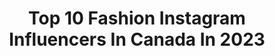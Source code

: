 ---
title: Top 10 Fashion Instagram Influencers In Canada In 2023
description: >-
  Find top fashion Instagram influencers in Canada in 2023. Most popular hashtags: #explorepage #explore #ootd.
platform: Instagram
hits: 555
text_top: Discover the most popular Instagram influencers on inBeat.
text_bottom: Our database holds 555 Instagram influencers like this in Canada for you to work with.
profiles:
  - username: "virginiepilotte"
    fullname: >-
      VIRGINIE
    bio: >-
      mama de Thomas 🤍 ( & Mico 🐶 ) lifestyle, fashion, home decor québec, canada ✉️ viirg03@hotmail.ca ♡ partenaire @charlotteetcharlie
    location: "Canada"
    followers: 32541
    engagement: 593
    commentsToLikes: 0.059708
    id: ck55ppopob3mx0i11k0dp0cdv
    verified: false
    hashtags: "#sunsets, #sunset, #bikinis, #bikinigirl"
  - username: "mommas_gang"
    fullname: >-
      SAMMY
    bio: >-
      Momma x5 Motherhood | Autism Mom x2 | Lifestyle | Fashion Inquiries: sammybarcelos@icloud.com
    location: "Canada"
    followers: 30491
    engagement: 1265
    commentsToLikes: 0.020403
    id: ck5zijlgfftz90i14vjkufxsl
    verified: false
    hashtags: "#shoppingdate, #catlover, #familyof7, #twinning"
  - username: "ariloufournier"
    fullname: >-
      Ari Fournier
    bio: >-
      🦋🧚🏼‍♀️ @imgmodels @premiermodels Lorraine.Osp-Antonetti@img.com founder @fashion4humanity
    location: "Canada"
    followers: 260457
    engagement: 1114
    commentsToLikes: 0.016794
    id: ck0w16da2hrqn0i19cq2bt5i4
    verified: false
    hashtags: "#rlcaliforniadreaming"
  - username: "hh.hager"
    fullname: >-
      Hager Hanawy | Toronto creator
    bio: >-
      Fashion / Makeup & lifestyle 💌 hagerhanawy@outlook.com 💌 hager@levenagency.co Tiktok: hagerhanawy (155k+)
    location: "Canada"
    followers: 37108
    engagement: 777
    commentsToLikes: 0.008507
    id: cl13ex4h0z55j0i23b9m02d4x
    verified: false
    hashtags: "#fashionblogger, #explorepage, #pinterest, #torontoblogger"
  - username: "taliana.noronha"
    fullname: >-
      𝔗𝔞𝔩𝔦𝔞𝔫𝔞 💿
    bio: >-
      🇧🇷 fashion&dance @flip.officiall @dmnation_official @cirquedusoleil @agt @revolutiontva @nbcworldofdance
    location: "Canada"
    followers: 9760
    engagement: 373
    commentsToLikes: 0.016531
    id: cl12gwcjay62r0i23q6p8h0pp
    verified: false
    hashtags: "#quebec, #quebeccity, #dancevideo, #reels"
  - username: "william_iwokiri"
    fullname: >-
      GW
    bio: >-
      🇳🇬 ♡ Illustrator • Bioengineer ♡ Aspiring fashion designer ♡ Commissions: OPEN ✉ giw.inquiries@gmail.com Shop Wallpapers ↓
    location: "Canada"
    followers: 8588
    engagement: 3722
    commentsToLikes: 0.047553
    id: ck5zr3nixvu2g0i14a0qnegdy
    verified: false
    hashtags: "#swipeleft, #illustration, #blackownedbusiness, #fashionillustration"
  - username: "saralevs"
    fullname: >-
      SARA LEVITT
    bio: >-
      montreal fashion | lifestyle | home eCommerce manager @noizeoriginal
    location: "Canada"
    followers: 5963
    engagement: 295
    commentsToLikes: 0.075173
    id: ckaoszed3towd0i78ukl5z3y1
    verified: false
    hashtags: "#lacucina"
  - username: "choudhurydib"
    fullname: >-
      Dibya | Fashion && Lifestyle
    bio: >-
      Fashion && Mamma Lifestyle 📍Toronto, CA 🇨🇦 🇺🇸 🇮🇳 Collab: choudhurydibya@gmail.com Shoedazzle👇
    location: "Canada"
    followers: 23419
    engagement: 287
    commentsToLikes: 0.415016
    id: ck8tbjidovy1i0j78zwxaohqd
    verified: false
    hashtags: "#exploretoronto, #ad, #shoedazzlesquad, #sponsored"
  - username: "mel77wa"
    fullname: >-
      Melanie Roy
    bio: >-
      Part-time wanderer | full-time mommy<3 Mel77wa@gmail.com • Made in *•🇨🇦•* • Family Travel | clean beauty | ethical + sustainable living | slow fashion
    location: "Canada"
    followers: 20412
    engagement: 284
    commentsToLikes: 0.235919
    id: cksa05djdjbis0j23qso5olea
    verified: false
    hashtags: "#jackandjillkids, #loveverybaby, #receiptjar, #trainingpants"
  - username: "emmaleger"
    fullname: >-
      Emma Rose
    bio: >-
      lifestyle, fashion & beauty co-founder @justscoutit 🎙 @thatssosabotage shop + youtube:
    location: "Canada"
    followers: 616423
    engagement: 230
    commentsToLikes: 0.007082
    id: ck0u9okoraduk0i19air3hp4u
    verified: false
    hashtags: "#doubles, #mkxellesse, #mkpartner, #tiffanypartner"
---